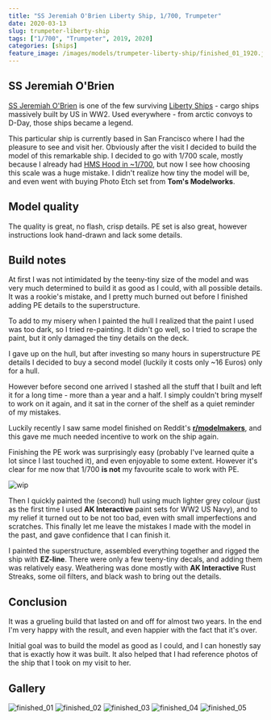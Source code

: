 ```yaml
---
title: "SS Jeremiah O'Brien Liberty Ship, 1/700, Trumpeter"
date: 2020-03-13
slug: trumpeter-liberty-ship
tags: ["1/700", "Trumpeter", 2019, 2020]
categories: [ships]
feature_image: /images/models/trumpeter-liberty-ship/finished_01_1920.jpg
---
```


## SS Jeremiah O'Brien
[SS Jeremiah O'Brien](https://en.wikipedia.org/wiki/SS_Jeremiah_O%27Brien) is one of the few
surviving [Liberty Ships](https://en.wikipedia.org/wiki/Liberty_ship) - cargo ships massively built by US in WW2.
Used everywhere - from arctic convoys to D-Day, those ships became a legend.

This particular ship is currently based in San Francisco where I had the pleasure to see and visit her.
Obviously after the visit I decided to build the model of this remarkable ship. I decided to go with 1/700 scale, mostly
because I already had [HMS Hood in ~1/700](/models/zvezda-hood), but now I see how choosing this scale was a huge mistake.
I didn't realize how tiny the model will be, and even went with buying Photo Etch set from **Tom's Modelworks**.

## Model quality
The quality is great, no flash, crisp details. PE set is also great, however instructions look hand-drawn and lack some details.

## Build notes

At first I was not intimidated by the teeny-tiny size of the model and was very much determined to build it as good as I could, with all possible details.
It was a rookie's mistake, and I pretty much burned out before I finished adding PE details to the superstructure.

To add to my misery when I painted the hull I realized that the paint I used was too dark, so I tried re-painting.
It didn't go well, so I tried to scrape the paint, but it only damaged the tiny details on the deck.

I gave up on the hull, but after investing so many hours in superstructure PE details I decided to buy a second model (luckily it costs only ~16 Euros) only for a hull.

However before second one arrived I stashed all the stuff that I built and left it for a long time - more than a year and a half.
I simply couldn't bring myself to work on it again, and it sat in the corner of the shelf as a quiet reminder of my mistakes.

Luckily recently I saw same model finished on Reddit's **[r/modelmakers](https://www.reddit.com/r/modelmakers/)**, and this gave me much needed incentive to work on the ship again.

Finishing the PE work was surprisingly easy (probably I've learned quite a lot since I last touched it), and even enjoyable to some extent.
However it's clear for me now that 1/700 **is not** my favourite scale to work with PE.

![wip](/images/models/trumpeter-liberty-ship/wip_01_1920.jpg)

Then I quickly painted the (second) hull using much lighter grey colour (just as the first time I used **AK Interactive** paint sets for WW2 US Navy),
and to my relief it turned out to be not too bad, even with small imperfections and scratches.
This finally let me leave the mistakes I made with the model in the past, and gave confidence that I can finish it.

I painted the superstructure, assembled everything together and rigged the ship with **EZ-line**.
There were only a few teeny-tiny decals, and adding them was relatively easy.
Weathering was done mostly with **AK Interactive** Rust Streaks, some oil filters, and black wash to bring out the details.


## Conclusion
It was a grueling build that lasted on and off for almost two years. In the end I'm very happy with the result, and even happier with the fact that it's over.

Initial goal was to build the model as good as I could, and I can honestly say that is exactly how it was built.
It also helped that I had reference photos of the ship that I took on my visit to her.

## Gallery

![finished_01](/images/models/trumpeter-liberty-ship/finished_01_1920.jpg)
![finished_02](/images/models/trumpeter-liberty-ship/finished_02_1920.jpg)
![finished_03](/images/models/trumpeter-liberty-ship/finished_03_1920.jpg)
![finished_04](/images/models/trumpeter-liberty-ship/finished_04_1920.jpg)
![finished_05](/images/models/trumpeter-liberty-ship/finished_05_1920.jpg)

